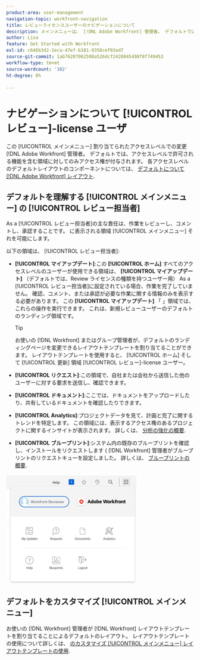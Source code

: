 ```yaml
---
product-area: user-management
navigation-topic: workfront-navigation
title: レビューライセンスユーザーのナビゲーションについて
description: メインメニューは、 [!DNL Adobe Workfront] 管理者。 デフォルトでは、アクセスレベルで許可される機能を含む領域に対してのみアクセス権が付与されます。
author: Lisa
feature: Get Started with Workfront
exl-id: c646b3d2-2eca-47ef-b181-9358cef03ed7
source-git-commit: 1ab76287062598a526dcf2420845498f8f749453
workflow-type: tm+mt
source-wordcount: '382'
ht-degree: 0%

---
```


# ナビゲーションについて [!UICONTROL レビュー]-license ユーザ

この  [!UICONTROL メインメニュー] 割り当てられたアクセスレベルでの変更 [!DNL Adobe Workfront] 管理者。 デフォルトでは、アクセスレベルで許可される機能を含む領域に対してのみアクセス権が付与されます。 各アクセスレベルのデフォルトレイアウトのコンポーネントについては、 [デフォルトについて [!DNL Adobe Workfront] レイアウト](../../../administration-and-setup/customize-workfront/use-layout-templates/about-the-default-wf-layout.md).

## デフォルトを理解する [!UICONTROL メインメニュー] の [!UICONTROL レビュー担当者]

As a [!UICONTROL レビュー担当者]の主な責任は、作業をレビューし、コメントし、承認することです。 に表示される領域 [!UICONTROL メインメニュー] それを可能にします。

以下の領域は、 [!UICONTROL レビュー担当者]:

* **[!UICONTROL マイアップデート]**:この **[!UICONTROL ホーム]** すべてのアクセスレベルのユーザーが使用できる領域は、 **[!UICONTROL マイアップデート]** （デフォルトでは、Review ライセンスの種類を持つユーザー用） As a [!UICONTROL レビュー担当者]に設定されている場合、作業を完了していません。 確認、コメント、または承認が必要な作業に関する情報のみを表示する必要があります。 この **[!UICONTROL マイアップデート]** 「 」領域では、これらの操作を実行できます。 これは、新規レビューユーザーのデフォルトのランディング領域です。

   >[!TIP]
   >
   >お使いの [!DNL Workfront] またはグループ管理者が、デフォルトのランディングページを変更できるレイアウトテンプレートを割り当てることができます。 レイアウトテンプレートを使用すると、 [!UICONTROL ホーム] そして [!UICONTROL 更新] 領域 [!UICONTROL レビュー]-license ユーザー。

* **[!UICONTROL リクエスト]**:この領域で、自社または会社から送信した他のユーザーに対する要求を送信し、確認できます。
* **[!UICONTROL ドキュメント]**:ここでは、ドキュメントをアップロードしたり、共有しているドキュメントを確認したりできます。
* **[!UICONTROL Analytics]**:プロジェクトデータを見て、計画と完了に関するトレンドを特定します。 この領域には、表示するアクセス権のあるプロジェクトに関するインサイトが表示されます。 詳しくは、 [分析の強化の概要](../../../enhanced-analytics/enhanced-analytics-overview.md).

* **[!UICONTROL ブループリント]**:システム内の既存のブループリントを確認し、インストールをリクエストします ( [!DNL Workfront] 管理者がブループリントのリクエストキューを設定しました。 詳しくは、 [ブループリントの概要](../../../administration-and-setup/blueprints/blueprints-overview.md).


![](assets/access-my-updates-from-main-menu-reviewer-user-nwe-350x294.png)

## デフォルトをカスタマイズ [!UICONTROL メインメニュー]

お使いの [!DNL Workfront] 管理者が [!DNL Workfront] レイアウトテンプレートを割り当てることによるデフォルトのレイアウト。 レイアウトテンプレートの使用について詳しくは、 [のカスタマイズ [!UICONTROL メインメニュー] レイアウトテンプレートの使用](../../../administration-and-setup/customize-workfront/use-layout-templates/customize-main-menu.md).
